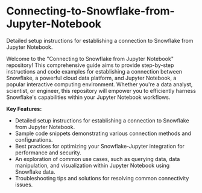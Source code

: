 # Connecting-to-Snowflake-from-Jupyter-Notebook
Detailed setup instructions for establishing a connection to Snowflake from Jupyter Notebook.

Welcome to the "Connecting to Snowflake from Jupyter Notebook" repository! This comprehensive guide aims to provide step-by-step instructions and code examples for establishing a connection between Snowflake, a powerful cloud data platform, and Jupyter Notebook, a popular interactive computing environment. Whether you're a data analyst, scientist, or engineer, this repository will empower you to efficiently harness Snowflake's capabilities within your Jupyter Notebook workflows.

**Key Features:**

-  Detailed setup instructions for establishing a connection to Snowflake from Jupyter Notebook.
-  Sample code snippets demonstrating various connection methods and configurations.
-  Best practices for optimizing your Snowflake-Jupyter integration for performance and security.
-  An exploration of common use cases, such as querying data, data manipulation, and visualization within Jupyter     Notebook using Snowflake data.
-  Troubleshooting tips and solutions for resolving common connectivity issues.
